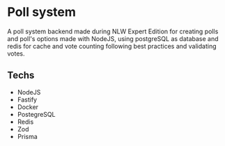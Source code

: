 # Poll system

A poll system backend made during NLW Expert Edition for creating polls and poll's options made with NodeJS, using postgreSQL as database and redis for cache and vote counting following best practices and validating votes. 

## Techs

- NodeJS
- Fastify
- Docker
- PostegreSQL
- Redis
- Zod
- Prisma